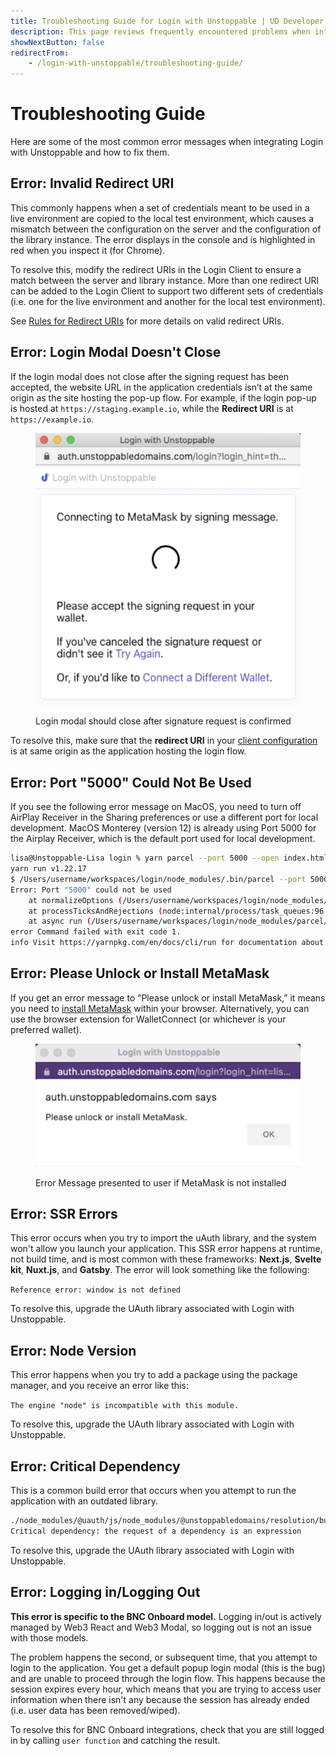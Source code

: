```yaml
---
title: Troubleshooting Guide for Login with Unstoppable | UD Developer Portal
description: This page reviews frequently encountered problems when integrating the Login with Unstoppable feature. Potential solutions are included.
showNextButton: false
redirectFrom:
    - /login-with-unstoppable/troubleshooting-guide/
---
```


# Troubleshooting Guide

Here are some of the most common error messages when integrating Login with Unstoppable and how to fix them.

## Error: Invalid Redirect URI

This commonly happens when a set of credentials meant to be used in a live environment are copied to the local test environment, which causes a mismatch between the configuration on the server and the configuration of the library instance. The error displays in the console and is highlighted in red when you inspect it (for Chrome).

To resolve this, modify the redirect URIs in the Login Client to ensure a match between the server and library instance. More than one redirect URI can be added to the Login Client to support two different sets of credentials (i.e. one for the live environment and another for the local test environment).

See [Rules for Redirect URIs](/login-with-unstoppable/login-integration-guides/login-client-configuration.md#rules-for-redirect-uris) for more details on valid redirect URIs.

## Error: Login Modal Doesn't Close

If the login modal does not close after the signing request has been accepted, the website URL in the application credentials isn’t at the same origin as the site hosting the pop-up flow. For example, if the login pop-up is hosted at `https://staging.example.io`, while the **Redirect URI** is at `https://example.io`.

<figure>

![Login modal should close after signature request is confirmed](/images/login-modal-doesnt-close.png '#width=33%')

<figcaption>Login modal should close after signature request is confirmed</figcaption>
</figure>

To resolve this, make sure that the **redirect URI** in your [client configuration](/login-with-unstoppable/login-integration-guides/login-client-configuration.md) is at same origin as the application hosting the login flow.

## Error: Port "5000" Could Not Be Used

If you see the following error message on MacOS, you need to turn off AirPlay Receiver in the Sharing preferences or use a different port for local development. MacOS Monterey (version 12) is already using Port 5000 for the Airplay Receiver, which is the default port used for local development.

```bash
lisa@Unstoppable-Lisa login % yarn parcel --port 5000 --open index.html
yarn run v1.22.17
$ /Users/username/workspaces/login/node_modules/.bin/parcel --port 5000 --open index.html
Error: Port "5000" could not be used
    at normalizeOptions (/Users/username/workspaces/login/node_modules/parcel/lib/cli.js:463:15)
    at processTicksAndRejections (node:internal/process/task_queues:96:5)
    at async run (/Users/username/workspaces/login/node_modules/parcel/lib/cli.js:264:17)
error Command failed with exit code 1.
info Visit https://yarnpkg.com/en/docs/cli/run for documentation about this command.
```

## Error: Please Unlock or Install MetaMask

If you get an error message to “Please unlock or install MetaMask,” it means you need to [install MetaMask](https://metamask.io/download/) within your browser. Alternatively, you can use the browser extension for WalletConnect (or whichever is your preferred wallet).

<figure>

![Error Message presented to user if MetaMask is not installed](/images/MetaMaskError-small.png '#width=50%')

<figcaption>Error Message presented to user if MetaMask is not installed</figcaption>
</figure>

## Error: SSR Errors

This error occurs when you try to import the uAuth library, and the system won't allow you launch your application. This SSR error happens at runtime, not build time, and is most common with these frameworks: **Next.js**, **Svelte kit**, **Nuxt.js**, and **Gatsby**. The error will look something like the following:

`Reference error: window is not defined`

To resolve this, upgrade the UAuth library associated with Login with Unstoppable.

## Error: Node Version

This error happens when you try to add a package using the package manager, and you receive an error like this:

`The engine "node" is incompatible with this module.`

To resolve this, upgrade the UAuth library associated with Login with Unstoppable.

## Error: Critical Dependency

This is a common build error that occurs when you attempt to run the application with an outdated library.

```bash
./node_modules/@uauth/js/node_modules/@unstoppabledomains/resolution/build/utils/requireOrFail.js
Critical dependency: the request of a dependency is an expression
```

To resolve this, upgrade the UAuth library associated with Login with Unstoppable.

## Error: Logging in/Logging Out

**This error is specific to the BNC Onboard model.** Logging in/out is actively managed by Web3 React and Web3 Modal, so logging out is not an issue with those models.

The problem happens the second, or subsequent time, that you attempt to login to the application. You get a default popup login modal (this is the bug) and are unable to proceed through the login flow. This happens because the session expires every hour, which means that you are trying to access user information when there isn't any because the session has already ended (i.e. user data has been removed/wiped).

To resolve this for BNC Onboard integrations, check that you are still logged in by calling `user function` and catching the result.
